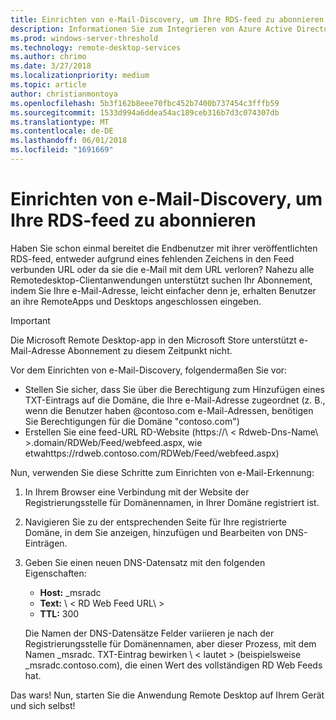 ```yaml
---
title: Einrichten von e-Mail-Discovery, um Ihre RDS-feed zu abonnieren
description: Informationen Sie zum Integrieren von Azure Active Directory-Domänendienste in Ihre RDS-Bereitstellung.
ms.prod: windows-server-threshold
ms.technology: remote-desktop-services
ms.author: chrimo
ms.date: 3/27/2018
ms.localizationpriority: medium
ms.topic: article
author: christianmontoya
ms.openlocfilehash: 5b3f162b8eee70fbc452b7400b737454c3fffb59
ms.sourcegitcommit: 1533d994a6ddea54ac189ceb316b7d3c074307db
ms.translationtype: MT
ms.contentlocale: de-DE
ms.lasthandoff: 06/01/2018
ms.locfileid: "1691669"
---
```

# <a name="set-up-email-discovery-to-subscribe-to-your-rds-feed"></a>Einrichten von e-Mail-Discovery, um Ihre RDS-feed zu abonnieren

Haben Sie schon einmal bereitet die Endbenutzer mit ihrer veröffentlichten RDS-feed, entweder aufgrund eines fehlenden Zeichens in den Feed verbunden URL oder da sie die e-Mail mit dem URL verloren? Nahezu alle Remotedesktop-Clientanwendungen unterstützt suchen Ihr Abonnement, indem Sie Ihre e-Mail-Adresse, leicht einfacher denn je, erhalten Benutzer an ihre RemoteApps und Desktops angeschlossen eingeben.

>[!IMPORTANT]
>Die Microsoft Remote Desktop-app in den Microsoft Store unterstützt e-Mail-Adresse Abonnement zu diesem Zeitpunkt nicht.

Vor dem Einrichten von e-Mail-Discovery, folgendermaßen Sie vor:

- Stellen Sie sicher, dass Sie über die Berechtigung zum Hinzufügen eines TXT-Eintrags auf die Domäne, die Ihre e-Mail-Adresse zugeordnet (z. B., wenn die Benutzer haben @contoso.com e-Mail-Adressen, benötigen Sie Berechtigungen für die Domäne "contoso.com")
- Erstellen Sie eine feed-URL RD-Website (https://\ < Rdweb-Dns-Name\ >.domain/RDWeb/Feed/webfeed.aspx, wie etwahttps://rdweb.contoso.com/RDWeb/Feed/webfeed.aspx)

Nun, verwenden Sie diese Schritte zum Einrichten von e-Mail-Erkennung:

1. In Ihrem Browser eine Verbindung mit der Website der Registrierungsstelle für Domänennamen, in Ihrer Domäne registriert ist.
2. Navigieren Sie zu der entsprechenden Seite für Ihre registrierte Domäne, in dem Sie anzeigen, hinzufügen und Bearbeiten von DNS-Einträgen.
3. Geben Sie einen neuen DNS-Datensatz mit den folgenden Eigenschaften:
   - **Host:** _msradc
   - **Text:** \ < RD Web Feed URL\ >
   - **TTL:** 300

   Die Namen der DNS-Datensätze Felder variieren je nach der Registrierungsstelle für Domänennamen, aber dieser Prozess, mit dem Namen _msradc. TXT-Eintrag bewirken \ < lautet > (beispielsweise _msradc.contoso.com), die einen Wert des vollständigen RD Web Feeds hat.

Das wars! Nun, starten Sie die Anwendung Remote Desktop auf Ihrem Gerät und sich selbst!